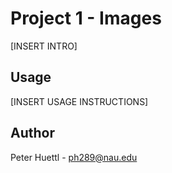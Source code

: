 # Project 1 - Images
[INSERT INTRO]

## Usage
[INSERT USAGE INSTRUCTIONS]

## Author
Peter Huettl - [ph289@nau.edu](mailto:ph289@nau.edu)
